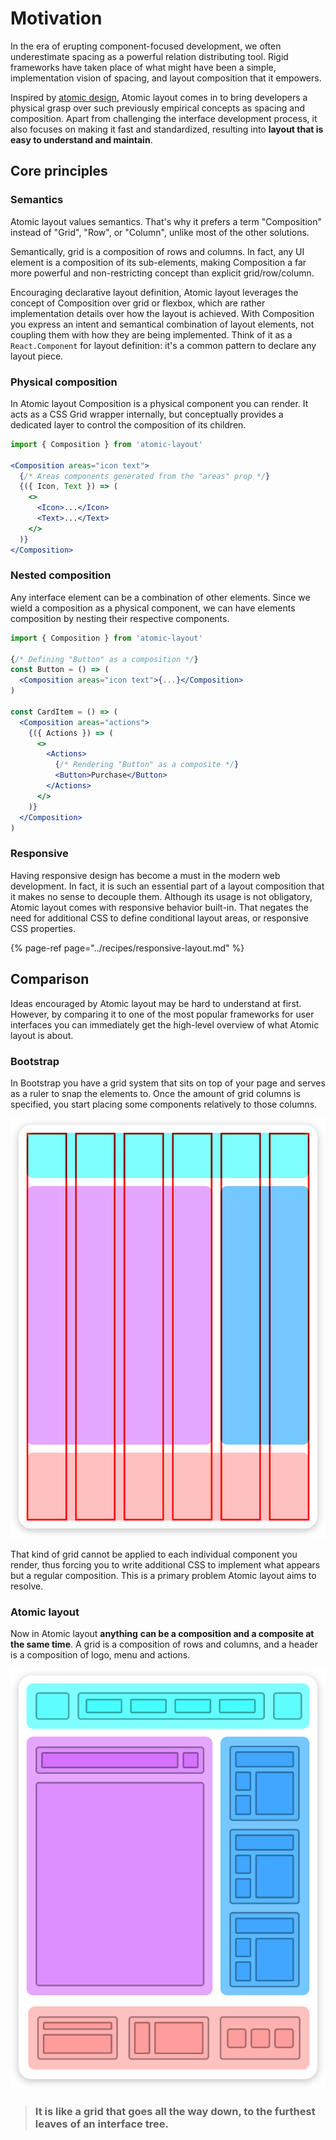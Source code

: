 # Motivation

In the era of erupting component-focused development, we often underestimate spacing as a powerful relation distributing tool. Rigid frameworks have taken place of what might have been a simple, implementation vision of spacing, and layout composition that it empowers.

Inspired by [atomic design](http://bradfrost.com/blog/post/atomic-web-design), Atomic layout comes in to bring developers a physical grasp over such previously empirical concepts as spacing and composition. Apart from challenging the interface development process, it also focuses on making it fast and standardized, resulting into **layout that is easy to understand and maintain**.

## Core principles

### Semantics

Atomic layout values semantics. That's why it prefers a term "Composition" instead of "Grid", "Row", or "Column", unlike most of the other solutions.

Semantically, grid is a composition of rows and columns. In fact, any UI element is a composition of its sub-elements, making Composition a far more powerful and non-restricting concept than explicit grid/row/column.

Encouraging declarative layout definition, Atomic layout leverages the concept of Composition over grid or flexbox, which are rather implementation details over how the layout is achieved. With Composition you express an intent and semantical combination of layout elements, not coupling them with how they are being implemented. Think of it as a `React.Component` for layout definition: it's a common pattern to declare any layout piece.

### Physical composition

In Atomic layout Composition is a physical component you can render. It acts as a CSS Grid wrapper internally, but conceptually provides a dedicated layer to control the composition of its children.

```jsx
import { Composition } from 'atomic-layout'

<Composition areas="icon text">
  {/* Areas components generated from the "areas" prop */}
  {({ Icon, Text }) => (
    <>
      <Icon>...</Icon>
      <Text>...</Text>
    </>
  )}
</Composition>
```

### Nested composition

Any interface element can be a combination of other elements. Since we wield a composition as a physical component, we can have elements composition by nesting their respective components.

```jsx
import { Composition } from 'atomic-layout'

{/* Defining "Button" as a composition */}
const Button = () => (
  <Composition areas="icon text">{...}</Composition>
)

const CardItem = () => (
  <Composition areas="actions">
    {({ Actions }) => (
      <>
        <Actions>
          {/* Rendering "Button" as a composite */}
          <Button>Purchase</Button>
        </Actions>
      </>
    )}
  </Composition>
)
```

### Responsive

Having responsive design has become a must in the modern web development. In fact, it is such an essential part of a layout composition that it makes no sense to decouple them. Although its usage is not obligatory, Atomic layout comes with responsive behavior built-in. That negates the need for additional CSS to define conditional layout areas, or responsive CSS properties.

{% page-ref page="../recipes/responsive-layout.md" %}

## Comparison

Ideas encouraged by Atomic layout may be hard to understand at first. However, by comparing it to one of the most popular frameworks for user interfaces you can immediately get the high-level overview of what Atomic layout is about.

### Bootstrap

In Bootstrap you have a grid system that sits on top of your page and serves as a ruler to snap the elements to. Once the amount of grid columns is specified, you start placing some components relatively to those columns.

![Bootstrap grid visualization](../.gitbook/assets/bootstrap-grid%20%283%29.png)

That kind of grid cannot be applied to each individual component you render, thus forcing you to write additional CSS to implement what appears but a regular composition. This is a primary problem Atomic layout aims to resolve.

### Atomic layout

Now in Atomic layout **anything** **can be a composition and a composite at the same time**. A grid is a composition of rows and columns, and a header is a composition of logo, menu and actions.

![Atomic layout visualization](../.gitbook/assets/atomic-layout%20%282%29.png)

> ### **It is like a grid that goes all the way down, to the furthest leaves of an interface tree.**

